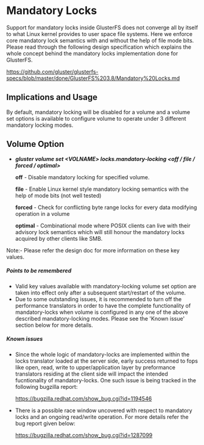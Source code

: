 Mandatory Locks
===============
Support for mandatory locks inside GlusterFS does not converge all by itself to what Linux kernel provides to user space file systems. Here we enforce core mandatory lock semantics with and without the help of file mode bits. Please read through the following design specification which explains the whole concept behind the mandatory locks implementation done for GlusterFS.

<https://github.com/gluster/glusterfs-specs/blob/master/done/GlusterFS%203.8/Mandatory%20Locks.md>

## Implications and Usage
By default, mandatory locking will be disabled for a volume and a volume set options is available to configure volume to operate under 3 different mandatory locking modes.

## Volume Option

* ***gluster volume set &lt;VOLNAME> locks.mandatory-locking &lt;off / file / forced / optimal>***

     **off**      - Disable mandatory locking for specified volume.

     **file**     - Enable Linux kernel style mandatory locking semantics with the help of mode bits (not well tested)

     **forced**   - Check for conflicting byte range locks for every data modifying operation in a volume

     **optimal**  - Combinational mode where POSIX clients can live with their advisory lock semantics which will still honour the mandatory locks acquired by other clients like SMB.

Note:- Please refer the design doc for more information on these key values.

##### Points to be remembered
* Valid key values available with mandatory-locking volume set option are taken into effect only after a subsequent start/restart of the volume.
* Due to some outstanding issues, it is recommended to turn off the performance translators in order to have the complete functionality of mandatory-locks when volume is configured in any one of the above described mandatory-locking modes. Please see the 'Known issue' section below for more details.

##### Known issues
* Since the whole logic of mandatory-locks are implemented within the locks translator loaded at the server side, early success returned to fops like open, read, write to upper/application layer by preformance translators residing at the client side will impact the intended fucntionality of mandatory-locks. One such issue is being tracked in the following bugzilla report:

    <https://bugzilla.redhat.com/show_bug.cgi?id=1194546>

* There is a possible race window uncovered with respect to mandatory locks and an ongoing read/write operation. For more details refer the bug report given below:

    <https://bugzilla.redhat.com/show_bug.cgi?id=1287099>
